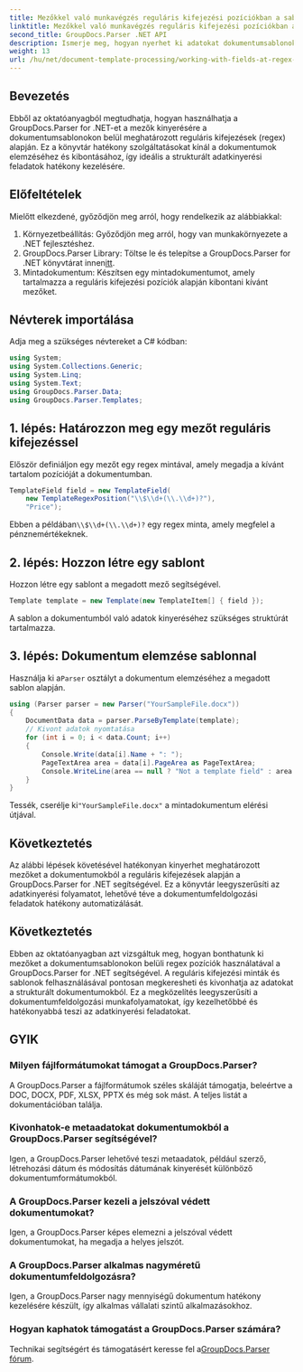 ```yaml
---
title: Mezőkkel való munkavégzés reguláris kifejezési pozíciókban a sablonokban
linktitle: Mezőkkel való munkavégzés reguláris kifejezési pozíciókban a sablonokban
second_title: GroupDocs.Parser .NET API
description: Ismerje meg, hogyan nyerhet ki adatokat dokumentumsablonokból regex pozíciók használatával a GroupDocs.Parser for .NET segítségével. Hatékonyan automatizálja adatkinyerési feladatait.
weight: 13
url: /hu/net/document-template-processing/working-with-fields-at-regex-positions-in-templates/
---
```

## Bevezetés
Ebből az oktatóanyagból megtudhatja, hogyan használhatja a GroupDocs.Parser for .NET-et a mezők kinyerésére a dokumentumsablonokon belül meghatározott reguláris kifejezések (regex) alapján. Ez a könyvtár hatékony szolgáltatásokat kínál a dokumentumok elemzéséhez és kibontásához, így ideális a strukturált adatkinyerési feladatok hatékony kezelésére.
## Előfeltételek
Mielőtt elkezdené, győződjön meg arról, hogy rendelkezik az alábbiakkal:
1. Környezetbeállítás: Győződjön meg arról, hogy van munkakörnyezete a .NET fejlesztéshez.
2.  GroupDocs.Parser Library: Töltse le és telepítse a GroupDocs.Parser for .NET könyvtárat innen[itt](https://releases.groupdocs.com/parser/net/).
3. Mintadokumentum: Készítsen egy mintadokumentumot, amely tartalmazza a reguláris kifejezési pozíciók alapján kibontani kívánt mezőket.

## Névterek importálása
Adja meg a szükséges névtereket a C# kódban:
```csharp
using System;
using System.Collections.Generic;
using System.Linq;
using System.Text;
using GroupDocs.Parser.Data;
using GroupDocs.Parser.Templates;
```
## 1. lépés: Határozzon meg egy mezőt reguláris kifejezéssel
Először definiáljon egy mezőt egy regex mintával, amely megadja a kívánt tartalom pozícióját a dokumentumban.
```csharp
TemplateField field = new TemplateField(
    new TemplateRegexPosition("\\$\\d+(\\.\\d+)?"),
    "Price");
```
 Ebben a példában`\\$\\d+(\\.\\d+)?` egy regex minta, amely megfelel a pénznemértékeknek.
## 2. lépés: Hozzon létre egy sablont
Hozzon létre egy sablont a megadott mező segítségével.
```csharp
Template template = new Template(new TemplateItem[] { field });
```
A sablon a dokumentumból való adatok kinyeréséhez szükséges struktúrát tartalmazza.
## 3. lépés: Dokumentum elemzése sablonnal
 Használja ki a`Parser` osztályt a dokumentum elemzéséhez a megadott sablon alapján.
```csharp
using (Parser parser = new Parser("YourSampleFile.docx"))
{
    DocumentData data = parser.ParseByTemplate(template);
    // Kivont adatok nyomtatása
    for (int i = 0; i < data.Count; i++)
    {
        Console.Write(data[i].Name + ": ");
        PageTextArea area = data[i].PageArea as PageTextArea;
        Console.WriteLine(area == null ? "Not a template field" : area.Text);
    }
}
```
 Tessék, cserélje ki`"YourSampleFile.docx"` a mintadokumentum elérési útjával.

## Következtetés
Az alábbi lépések követésével hatékonyan kinyerhet meghatározott mezőket a dokumentumokból a reguláris kifejezések alapján a GroupDocs.Parser for .NET segítségével. Ez a könyvtár leegyszerűsíti az adatkinyerési folyamatot, lehetővé téve a dokumentumfeldolgozási feladatok hatékony automatizálását.

## Következtetés
Ebben az oktatóanyagban azt vizsgáltuk meg, hogyan bonthatunk ki mezőket a dokumentumsablonokon belüli regex pozíciók használatával a GroupDocs.Parser for .NET segítségével. A reguláris kifejezési minták és sablonok felhasználásával pontosan megkeresheti és kivonhatja az adatokat a strukturált dokumentumokból. Ez a megközelítés leegyszerűsíti a dokumentumfeldolgozási munkafolyamatokat, így kezelhetőbbé és hatékonyabbá teszi az adatkinyerési feladatokat.

## GYIK
### Milyen fájlformátumokat támogat a GroupDocs.Parser?
A GroupDocs.Parser a fájlformátumok széles skáláját támogatja, beleértve a DOC, DOCX, PDF, XLSX, PPTX és még sok mást. A teljes listát a dokumentációban találja.
### Kivonhatok-e metaadatokat dokumentumokból a GroupDocs.Parser segítségével?
Igen, a GroupDocs.Parser lehetővé teszi metaadatok, például szerző, létrehozási dátum és módosítás dátumának kinyerését különböző dokumentumformátumokból.
### A GroupDocs.Parser kezeli a jelszóval védett dokumentumokat?
Igen, a GroupDocs.Parser képes elemezni a jelszóval védett dokumentumokat, ha megadja a helyes jelszót.
### A GroupDocs.Parser alkalmas nagyméretű dokumentumfeldolgozásra?
Igen, a GroupDocs.Parser nagy mennyiségű dokumentum hatékony kezelésére készült, így alkalmas vállalati szintű alkalmazásokhoz.
### Hogyan kaphatok támogatást a GroupDocs.Parser számára?
 Technikai segítségért és támogatásért keresse fel a[GroupDocs.Parser fórum](https://forum.groupdocs.com/c/parser/17).